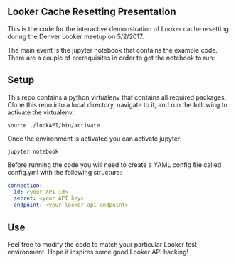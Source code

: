 ## Looker Cache Resetting Presentation

This is the code for the interactive demonstration of Looker cache resetting during the Denver Looker meetup on 5/2/2017.

The main event is the jupyter notebook that contains the example code. There are a couple of prerequisites in order to get the notebook to run:

## Setup

This repo contains a python virtualenv that contains all required packages. Clone this repo into a local directory, navigate to it, and run the following to activate the virtualenv:

`source ./lookAPI/bin/activate`

Once the environment is activated you can activate jupyter:

`jupyter notebook`

Before running the code you will need to create a YAML config file called config.yml with the following structure:

```YAML
connection:
  id: <your API id>
  secret: <your API key>
  endpoint: <your looker api endpoint>
```

## Use

Feel free to modify the code to match your particular Looker test environment. Hope it inspires some good Looker API hacking!
